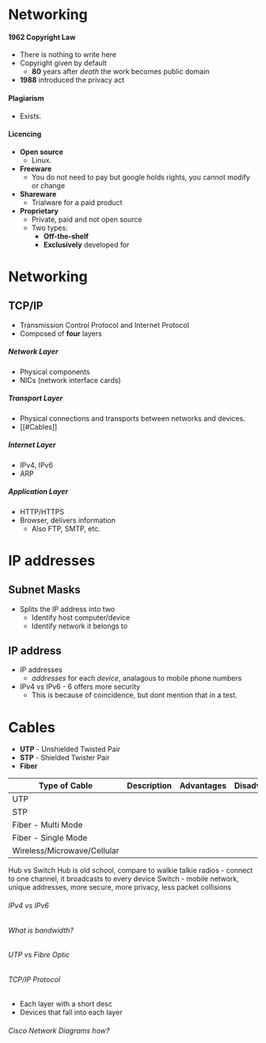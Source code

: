 # Networking
#### 1962 Copyright Law
- There is nothing to write here
- Copyright given by default
	- **80** years after *death* the work becomes public domain
- **1988** introduced the privacy act

#### Plagiarism
- Exists.

#### Licencing
- **Open source**
	- Linux.
- **Freeware**
	- You do not need to pay but google holds rights, you cannot modify or change 
- **Shareware**
	- Trialware for a paid product
- **Proprietary**
	- Private, paid and not open source
	- Two types:
		- **Off-the-shelf**
		- **Exclusively** developed for 

# Networking
## TCP/IP
- Transmission Control Protocol and Internet Protocol
- Composed of **four** layers

##### Network Layer
- Physical components
- NICs (network interface cards)

##### Transport Layer
- Physical connections and transports between networks and devices.
- [[#Cables]]

##### Internet Layer
- IPv4, IPv6
- ARP

##### Application Layer
- HTTP/HTTPS
- Browser, delivers information
	- Also FTP, SMTP, etc.

# IP addresses
## Subnet Masks
- Splits the IP address into two
	- Identify host computer/device
	- Identify network it belongs to

## IP address
- IP addresses
	- *addresses* for each *device*, analagous to mobile phone numbers
- IPv4 vs IPv6 - 6 offers more security
	- This is because of coincidence, but dont mention that in a test.


# Cables
- **UTP** - Unshielded Twisted Pair
- **STP** - Shielded Twister Pair
- **Fiber**

| Type of Cable               | Description | Advantages | Disadvantages |
| --------------------------- | ----------- | ---------- | ------------- |
| UTP                         |             |            |               |
| STP                         |             |            |               |
| Fiber - Multi Mode          |             |            |               |
| Fiber - Single Mode         |             |            |               |
| Wireless/Microwave/Cellular |             |            |               |

Hub vs Switch
Hub is old school, compare to walkie talkie radios - connect to one channel, it broadcasts to every device
Switch - mobile network, unique addresses, more secure, more privacy, less packet collisions


###### IPv4 vs IPv6
###### What is bandwidth?
###### UTP vs Fibre Optic
###### TCP/IP Protocol
- Each layer with a short desc
- Devices that fall into each layer
###### Cisco Network Diagrams how?